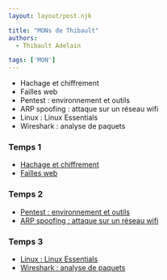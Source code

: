 ```yaml
---
layout: layout/post.njk

title: "MONs de Thibault"
authors:
  - Thibault Adelain

tags: ['MON']
---
```


<!-- début résumé -->

- Hachage et chiffrement
- Failles web
- Pentest : environnement et outils
- ARP spoofing : attaque sur un réseau wifi
- Linux : Linux Essentials
- Wireshark : analyse de paquets

<!-- fin résumé -->

### Temps 1

- [Hachage et chiffrement](HachageChiffrement)
- [Failles web](FaillesWeb)

### Temps 2

- [Pentest : environnement et outils](pentest)
- [ARP spoofing : attaque sur un réseau wifi](arp_spoofing)

### Temps 3

- [Linux : Linux Essentials](linux)
- [Wireshark : analyse de paquets](wireshark)
